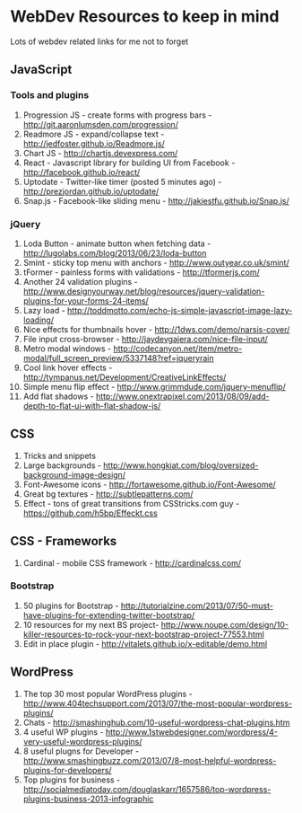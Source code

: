WebDev Resources to keep in mind
============

Lots of webdev related links for me not to forget

## JavaScript
### Tools and plugins
1. Progression JS - create forms with progress bars - http://git.aaronlumsden.com/progression/
2. Readmore JS - expand/collapse text - http://jedfoster.github.io/Readmore.js/
3. Chart JS - http://chartjs.devexpress.com/
4. React - Javascript library for building UI from Facebook - http://facebook.github.io/react/
5. Uptodate - Twitter-like timer (posted 5 minutes ago) - http://prezjordan.github.io/uptodate/
6. Snap.js - Facebook-like sliding menu - http://jakiestfu.github.io/Snap.js/

### jQuery
1. Loda Button - animate button when fetching data - http://lugolabs.com/blog/2013/06/23/loda-button
2. Smint - sticky top menu with anchors - http://www.outyear.co.uk/smint/
3. tFormer - painless forms with validations - http://tformerjs.com/
4. Another 24 validation plugins - http://www.designyourway.net/blog/resources/jquery-validation-plugins-for-your-forms-24-items/
5. Lazy load - http://toddmotto.com/echo-js-simple-javascript-image-lazy-loading/
6. Nice effects for thumbnails hover - http://1dws.com/demo/narsis-cover/
7. File input cross-browser - http://jaydevgajera.com/nice-file-input/
8. Metro modal windows - http://codecanyon.net/item/metro-modal/full_screen_preview/5337148?ref=jqueryrain
9. Cool link hover effects - http://tympanus.net/Development/CreativeLinkEffects/
10. Simple menu flip effect - http://www.grimmdude.com/jquery-menuflip/
11. Add flat shadows - http://www.onextrapixel.com/2013/08/09/add-depth-to-flat-ui-with-flat-shadow-js/

## CSS
1. Tricks and snippets
2. Large backgrounds - http://www.hongkiat.com/blog/oversized-background-image-design/
3. Font-Awesome icons - http://fortawesome.github.io/Font-Awesome/
4. Great bg textures - http://subtlepatterns.com/
5. Effect - tons of great transitions from CSStricks.com guy - https://github.com/h5bp/Effeckt.css

## CSS - Frameworks
1. Cardinal - mobile CSS framework - http://cardinalcss.com/

### Bootstrap
1. 50 plugins for Bootstrap - http://tutorialzine.com/2013/07/50-must-have-plugins-for-extending-twitter-bootstrap/
2. 10 resources for my next BS project- http://www.noupe.com/design/10-killer-resources-to-rock-your-next-bootstrap-project-77553.html
3. Edit in place plugin - http://vitalets.github.io/x-editable/demo.html

## WordPress
1. The top 30 most popular WordPress plugins - http://www.404techsupport.com/2013/07/the-most-popular-wordpress-plugins/
2. Chats - http://smashinghub.com/10-useful-wordpress-chat-plugins.htm
3. 4 useful WP plugins - http://www.1stwebdesigner.com/wordpress/4-very-useful-wordpress-plugins/
4. 8 useful plugns for Developer - http://www.smashingbuzz.com/2013/07/8-most-helpful-wordpress-plugins-for-developers/
5. Top plugins for business - http://socialmediatoday.com/douglaskarr/1657586/top-wordpress-plugins-business-2013-infographic
